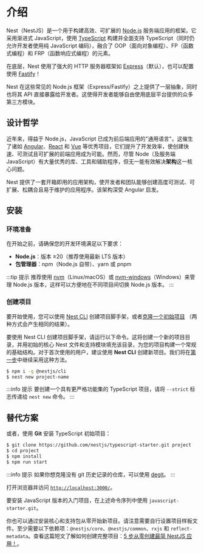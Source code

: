 # 介绍

Nest（NestJS）是一个用于构建高效、可扩展的 [Node.js](https://nodejs.org/) 服务端应用的框架。它采用渐进式 JavaScript，使用 [TypeScript](http://www.typescriptlang.org/) 构建并全面支持 TypeScript（同时仍允许开发者使用纯 JavaScript 编码），融合了 OOP（面向对象编程）、FP（函数式编程）和 FRP（函数响应式编程）的元素。

在底层，Nest 使用了强大的 HTTP 服务器框架如 [Express](https://expressjs.com/)（默认），也可以配置使用 [Fastify](https://github.com/fastify/fastify)！

Nest 在这些常见的 Node.js 框架（Express/Fastify）之上提供了一层抽象，同时也将其 API 直接暴露给开发者。这使得开发者能够自由使用底层平台提供的众多第三方模块。

## 设计哲学

近年来，得益于 Node.js，JavaScript 已成为前后端应用的"通用语言"。这催生了诸如 [Angular](https://angular.dev/)、[React](https://github.com/facebook/react) 和 [Vue](https://github.com/vuejs/vue) 等优秀项目，它们提升了开发效率，使创建快速、可测试且可扩展的前端应用成为可能。然而，尽管 Node（及服务端 JavaScript）有大量优秀的库、工具和辅助程序，但无一能有效解决**架构**这一核心问题。

Nest 提供了一套开箱即用的应用架构，使开发者和团队能够创建高度可测试、可扩展、松耦合且易于维护的应用程序。该架构深受 Angular 启发。

## 安装

### 环境准备

在开始之前，请确保您的开发环境满足以下要求：

- **Node.js**：版本 ≥20（推荐使用最新 LTS 版本）
- **包管理器**：npm（Node.js 自带）、yarn 或 pnpm

:::tip 提示
推荐使用 [nvm](https://github.com/nvm-sh/nvm)（Linux/macOS）或 [nvm-windows](https://github.com/coreybutler/nvm-windows)（Windows）来管理 Node.js 版本，这样可以方便地在不同项目间切换 Node.js 版本。
:::

### 创建项目

要开始使用，您可以使用 [Nest CLI](/cli/overview) 创建项目脚手架，或者[克隆一个初始项目](#alternatives) （两种方式会产生相同的结果）。

要使用 Nest CLI 创建项目脚手架，请运行以下命令。这将创建一个新的项目目录，并用初始的核心 Nest 文件和支持模块填充该目录，为您的项目构建一个常规的基础结构。对于首次使用的用户，建议使用 **Nest CLI** 创建新项目。我们将在[第一步](/overview/first-steps)中继续采用这种方法。

```bash
$ npm i -g @nestjs/cli
$ nest new project-name
```

:::info 提示
要创建一个具有更严格功能集的 TypeScript 项目，请将 `--strict` 标志传递给 `nest new` 命令。
:::

## 替代方案

或者，使用 **Git** 安装 TypeScript 初始项目：

```bash
$ git clone https://github.com/nestjs/typescript-starter.git project
$ cd project
$ npm install
$ npm run start
```

:::info 提示
如果你想克隆没有 git 历史记录的仓库，可以使用 [degit](https://github.com/Rich-Harris/degit)。
:::

打开浏览器并访问 [`http://localhost:3000/`](http://localhost:3000/)。

要安装 JavaScript 版本的入门项目，在上述命令序列中使用 `javascript-starter.git`。

你也可以通过安装核心和支持包从零开始新项目。请注意需要自行设置项目样板文件。至少需要以下依赖项：`@nestjs/core`、`@nestjs/common`、`rxjs` 和 `reflect-metadata`。查看这篇短文了解如何创建完整项目：[5 步从零创建最简 NestJS 应用！](https://dev.to/micalevisk/5-steps-to-create-a-bare-minimum-nestjs-app-from-scratch-5c3b)。

